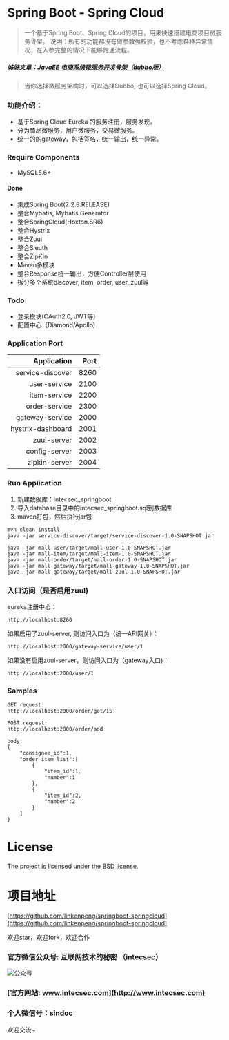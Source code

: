 # Spring Boot - Spring Cloud
> 一个基于Spring Boot、Spring Cloud的项目，用来快速搭建电商项目微服务骨架。
说明：所有的功能都没有做参数强校验，也不考虑各种异常情况，在入参完整的情况下能够跑通流程。

##### 姊妹文章：[JavaEE 电商系统微服务开发骨架（dubbo版）](https://mp.weixin.qq.com/s/Fk0h5ba0pLE7KXLGkK4gfQ)

> 当你选择微服务架构时，可以选择Dubbo, 也可以选择Spring Cloud。

### 功能介绍：
- 基于Spring Cloud Eureka 的服务注册，服务发现。
- 分为商品微服务，用户微服务，交易微服务。
- 统一的的gateway，包括签名，统一输出，统一异常。

### Require Components
- MySQL5.6+

#### Done
- 集成Spring Boot(2.2.8.RELEASE)
- 整合Mybatis, Mybatis Generator
- 整合SpringCloud(Hoxton.SR6)
- 整合Hystrix
- 整合Zuul
- 整合Sleuth
- 整合ZipKin
- Maven多模块
- 整合Response统一输出，方便Controller层使用
- 拆分多个系统discover, item, order, user, zuul等

### Todo
- 登录模块(OAuth2.0, JWT等)
- 配置中心（Diamond/Apollo)

### Application Port

Application | Port |    
-:|-:|
service-discover | 8260 |
user-service | 2100 |
item-service | 2200 |
order-service | 2300 |
gateway-service | 2000 |
hystrix-dashboard | 2001 |
zuul-server | 2002 |
config-server | 2003 |
zipkin-server | 2004 |


### Run Application
1. 新建数据库：intecsec_springboot
2. 导入database目录中的intecsec_springboot.sql到数据库
3. maven打包，然后执行jar包
``` shell
mvn clean install
java -jar service-discover/target/service-discover-1.0-SNAPSHOT.jar

java -jar mall-user/target/mall-user-1.0-SNAPSHOT.jar
java -jar mall-item/target/mall-item-1.0-SNAPSHOT.jar
java -jar mall-order/target/mall-order-1.0-SNAPSHOT.jar
java -jar mall-gateway/target/mall-gateway-1.0-SNAPSHOT.jar
java -jar mall-gateway/target/mall-zuul-1.0-SNAPSHOT.jar
```

### 入口访问（是否启用zuul)
eureka注册中心：
```
http://localhost:8260
```
如果启用了zuul-server, 则访问入口为（统一API网关）：
```
http://localhost:2000/gateway-service/user/1
```

如果没有启用zuul-server，则访问入口为（gateway入口)：
```
http://localhost:2000/user/1
```

### Samples
```
GET request: 
http://localhost:2000/order/get/15

POST request: 
http://localhost:2000/order/add

body:
{
    "consignee_id":1,
    "order_item_list":[
        {
            "item_id":1,
            "number":1
        },
        {
            "item_id":2,
            "number":2
        }
    ]
}

```

# License
The project is licensed under the BSD license.

# 项目地址
[https://github.com/linkenpeng/springboot-springcloud](https://github.com/linkenpeng/springboot-springcloud)

欢迎star，欢迎fork，欢迎合作

### 官方微信公众号: 互联网技术的秘密 （intecsec）
![公众号](http://www.intecsec.com/wp-content/uploads/2020/06/intecsec_wechat.jpg)
### [官方网站: www.intecsec.com](http://www.intecsec.com)
### 个人微信号：sindoc
欢迎交流~
